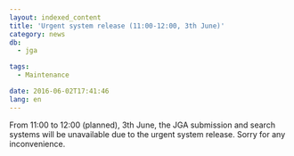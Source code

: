 ```yaml
---
layout: indexed_content
title: 'Urgent system release (11:00-12:00, 3th June)'
category: news
db:
  - jga

tags:
  - Maintenance

date: 2016-06-02T17:41:46
lang: en
---
```


From 11:00 to 12:00 (planned), 3th June, the JGA submission and search systems will be unavailable due to the urgent system release. Sorry for any inconvenience.
